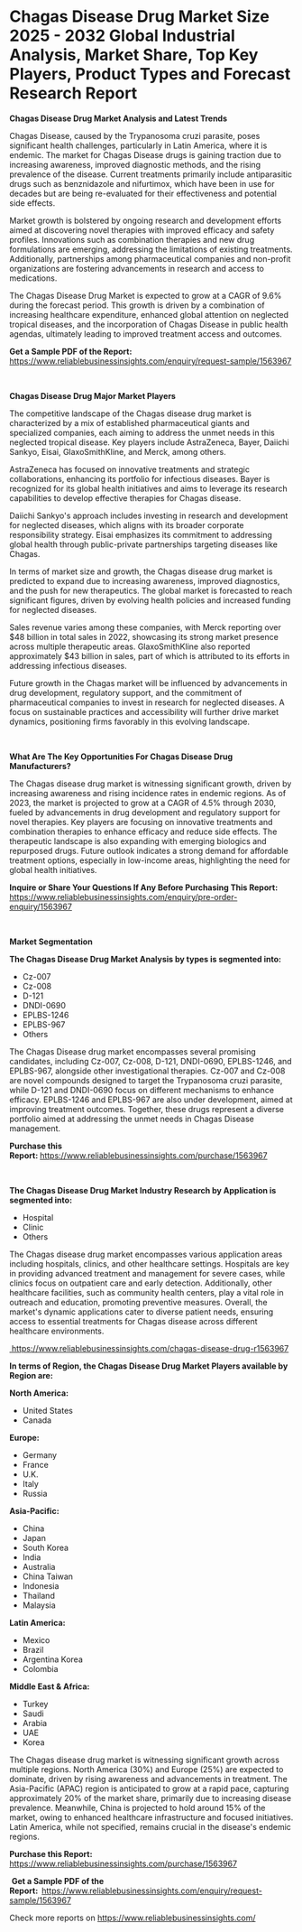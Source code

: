 <p><h1>Chagas Disease Drug Market Size 2025 - 2032 Global Industrial Analysis, Market Share, Top Key Players, Product Types and Forecast Research Report</h1></p><p><strong>Chagas Disease Drug Market Analysis and Latest Trends</strong></p>
<p><p>Chagas Disease, caused by the Trypanosoma cruzi parasite, poses significant health challenges, particularly in Latin America, where it is endemic. The market for Chagas Disease drugs is gaining traction due to increasing awareness, improved diagnostic methods, and the rising prevalence of the disease. Current treatments primarily include antiparasitic drugs such as benznidazole and nifurtimox, which have been in use for decades but are being re-evaluated for their effectiveness and potential side effects.</p><p>Market growth is bolstered by ongoing research and development efforts aimed at discovering novel therapies with improved efficacy and safety profiles. Innovations such as combination therapies and new drug formulations are emerging, addressing the limitations of existing treatments. Additionally, partnerships among pharmaceutical companies and non-profit organizations are fostering advancements in research and access to medications.</p><p>The Chagas Disease Drug Market is expected to grow at a CAGR of 9.6% during the forecast period. This growth is driven by a combination of increasing healthcare expenditure, enhanced global attention on neglected tropical diseases, and the incorporation of Chagas Disease in public health agendas, ultimately leading to improved treatment access and outcomes.</p></p>
<p><strong>Get a Sample PDF of the Report:&nbsp;</strong> <a href="https://www.reliablebusinessinsights.com/enquiry/request-sample/1563967?utm_campaign=2276&utm_medium=2&utm_source=Github&utm_content=ia&utm_term=09032025&utm_id=chagas-disease-drug">https://www.reliablebusinessinsights.com/enquiry/request-sample/1563967</a></p>
<p>&nbsp;</p>
<p><strong>Chagas Disease Drug Major Market Players</strong></p>
<p><p>The competitive landscape of the Chagas disease drug market is characterized by a mix of established pharmaceutical giants and specialized companies, each aiming to address the unmet needs in this neglected tropical disease. Key players include AstraZeneca, Bayer, Daiichi Sankyo, Eisai, GlaxoSmithKline, and Merck, among others.</p><p>AstraZeneca has focused on innovative treatments and strategic collaborations, enhancing its portfolio for infectious diseases. Bayer is recognized for its global health initiatives and aims to leverage its research capabilities to develop effective therapies for Chagas disease.</p><p>Daiichi Sankyo's approach includes investing in research and development for neglected diseases, which aligns with its broader corporate responsibility strategy. Eisai emphasizes its commitment to addressing global health through public-private partnerships targeting diseases like Chagas.</p><p>In terms of market size and growth, the Chagas disease drug market is predicted to expand due to increasing awareness, improved diagnostics, and the push for new therapeutics. The global market is forecasted to reach significant figures, driven by evolving health policies and increased funding for neglected diseases.</p><p>Sales revenue varies among these companies, with Merck reporting over $48 billion in total sales in 2022, showcasing its strong market presence across multiple therapeutic areas. GlaxoSmithKline also reported approximately $43 billion in sales, part of which is attributed to its efforts in addressing infectious diseases.</p><p>Future growth in the Chagas market will be influenced by advancements in drug development, regulatory support, and the commitment of pharmaceutical companies to invest in research for neglected diseases. A focus on sustainable practices and accessibility will further drive market dynamics, positioning firms favorably in this evolving landscape.</p></p>
<p>&nbsp;</p>
<p><strong>What Are The Key Opportunities For Chagas Disease Drug Manufacturers?</strong></p>
<p><p>The Chagas disease drug market is witnessing significant growth, driven by increasing awareness and rising incidence rates in endemic regions. As of 2023, the market is projected to grow at a CAGR of 4.5% through 2030, fueled by advancements in drug development and regulatory support for novel therapies. Key players are focusing on innovative treatments and combination therapies to enhance efficacy and reduce side effects. The therapeutic landscape is also expanding with emerging biologics and repurposed drugs. Future outlook indicates a strong demand for affordable treatment options, especially in low-income areas, highlighting the need for global health initiatives.</p></p>
<p><strong>Inquire or Share Your Questions If Any Before Purchasing This Report:</strong> <a href="https://www.reliablebusinessinsights.com/enquiry/pre-order-enquiry/1563967?utm_campaign=2276&utm_medium=2&utm_source=Github&utm_content=ia&utm_term=09032025&utm_id=chagas-disease-drug">https://www.reliablebusinessinsights.com/enquiry/pre-order-enquiry/1563967</a></p>
<p>&nbsp;</p>
<p><strong>Market Segmentation</strong></p>
<p><strong>The Chagas Disease Drug Market Analysis by types is segmented into:</strong></p>
<p><ul><li>Cz-007</li><li>Cz-008</li><li>D-121</li><li>DNDI-0690</li><li>EPLBS-1246</li><li>EPLBS-967</li><li>Others</li></ul></p>
<p><p>The Chagas Disease drug market encompasses several promising candidates, including Cz-007, Cz-008, D-121, DNDI-0690, EPLBS-1246, and EPLBS-967, alongside other investigational therapies. Cz-007 and Cz-008 are novel compounds designed to target the Trypanosoma cruzi parasite, while D-121 and DNDI-0690 focus on different mechanisms to enhance efficacy. EPLBS-1246 and EPLBS-967 are also under development, aimed at improving treatment outcomes. Together, these drugs represent a diverse portfolio aimed at addressing the unmet needs in Chagas Disease management.</p></p>
<p><strong>Purchase this Report:&nbsp;</strong><a href="https://www.reliablebusinessinsights.com/purchase/1563967?utm_campaign=2276&utm_medium=2&utm_source=Github&utm_content=ia&utm_term=09032025&utm_id=chagas-disease-drug">https://www.reliablebusinessinsights.com/purchase/1563967</a></p>
<p>&nbsp;</p>
<p><strong>The Chagas Disease Drug Market Industry Research by Application is segmented into:</strong></p>
<p><ul><li>Hospital</li><li>Clinic</li><li>Others</li></ul></p>
<p><p>The Chagas disease drug market encompasses various application areas including hospitals, clinics, and other healthcare settings. Hospitals are key in providing advanced treatment and management for severe cases, while clinics focus on outpatient care and early detection. Additionally, other healthcare facilities, such as community health centers, play a vital role in outreach and education, promoting preventive measures. Overall, the market's dynamic applications cater to diverse patient needs, ensuring access to essential treatments for Chagas disease across different healthcare environments.</p></p>
<p><a href="https://www.reliablebusinessinsights.com/chagas-disease-drug-r1563967?utm_campaign=2276&utm_medium=2&utm_source=Github&utm_content=ia&utm_term=09032025&utm_id=chagas-disease-drug">&nbsp;https://www.reliablebusinessinsights.com/chagas-disease-drug-r1563967</a></p>
<p><strong>In terms of Region, the Chagas Disease Drug Market Players available by Region are:</strong></p>
<p>
    <p> <strong> North America: </strong>
        <ul>
            <li>United States</li>
            <li>Canada</li>
        </ul>
        </p> 
    <p> <strong> Europe: </strong>
        <ul>
            <li>Germany</li>
            <li>France</li>
            <li>U.K.</li>
            <li>Italy</li>
            <li>Russia</li>
        </ul>
        </p> 
    <p> <strong> Asia-Pacific: </strong>
        <ul>
            <li>China</li>
            <li>Japan</li>
            <li>South Korea</li>
            <li>India</li>
            <li>Australia</li>
            <li>China Taiwan</li>
            <li>Indonesia</li>
            <li>Thailand</li>
            <li>Malaysia</li>
        </ul>
        </p> 
    <p> <strong> Latin America: </strong>
        <ul>
            <li>Mexico</li>
            <li>Brazil</li>
            <li>Argentina Korea</li>
            <li>Colombia</li>
        </ul>
        </p> 
    <p> <strong> Middle East & Africa: </strong>
        <ul>
            <li>Turkey</li>
            <li>Saudi</li>
            <li>Arabia</li>
            <li>UAE</li>
            <li>Korea</li>
        </ul>
    </p>
    </p>
<p><p>The Chagas disease drug market is witnessing significant growth across multiple regions. North America (30%) and Europe (25%) are expected to dominate, driven by rising awareness and advancements in treatment. The Asia-Pacific (APAC) region is anticipated to grow at a rapid pace, capturing approximately 20% of the market share, primarily due to increasing disease prevalence. Meanwhile, China is projected to hold around 15% of the market, owing to enhanced healthcare infrastructure and focused initiatives. Latin America, while not specified, remains crucial in the disease's endemic regions.</p></p>
<p><strong>Purchase this Report: </strong><a href="https://www.reliablebusinessinsights.com/purchase/1563967?utm_campaign=2276&utm_medium=2&utm_source=Github&utm_content=ia&utm_term=09032025&utm_id=chagas-disease-drug">https://www.reliablebusinessinsights.com/purchase/1563967</a></p>
<p>&nbsp;<strong>Get a Sample PDF of the Report:&nbsp;&nbsp;</strong><a href="https://www.reliablebusinessinsights.com/enquiry/request-sample/1563967?utm_campaign=2276&utm_medium=2&utm_source=Github&utm_content=ia&utm_term=09032025&utm_id=chagas-disease-drug">https://www.reliablebusinessinsights.com/enquiry/request-sample/1563967</a></p>
<p><strong></strong></p>
<p>Check more reports on <a href="https://www.reliablebusinessinsights.com/?utm_campaign=2276&utm_medium=2&utm_source=Github&utm_content=ia&utm_term=09032025&utm_id=chagas-disease-drug">https://www.reliablebusinessinsights.com/</a></p>